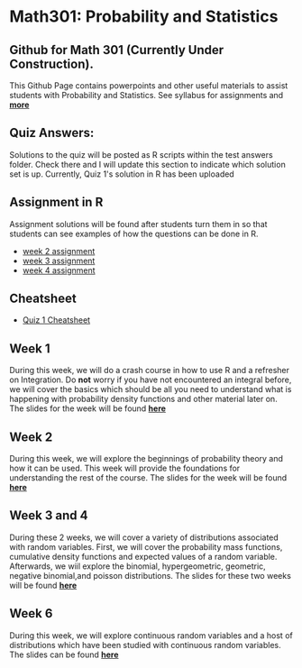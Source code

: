 # Math301: Probability and Statistics
## Github for Math 301 (**Currently Under Construction**).
This Github Page contains powerpoints and other useful materials to assist students with Probability and Statistics.  See syllabus for assignments and [**more**](https://seathebass.github.io/math301/syllabus/mat301syl.html)

## Quiz Answers:
Solutions to the quiz will be posted as R scripts within the test answers folder. Check there and I will update this section to indicate which solution set is up. Currently, Quiz 1's solution in R has been uploaded

## Assignment in R
Assignment solutions will be found after students turn them in so that students can see examples of how the questions can be done in R. 
- [week 2 assignment](https://seathebass.github.io/math301/homeworkfiles/week2hw.html)
- [week 3 assignment](https://seathebass.github.io/math301/homeworkfiles/week3hw.html)
- [week 4 assignment](https://seathebass.github.io/math301/homeworkfiles/week4hw.html)

## Cheatsheet
- [Quiz 1 Cheatsheet](https://seathebass.github.io/math301/cheatsheets/quiz1cheatsheet.html)

## Week 1
During this week, we will do a crash course in how to use R and a refresher on Integration. Do **not** worry if you have not encountered an integral before, we will cover the basics which should be all you need to understand what is happening with probability density functions and other material later on. The slides for the week will be found [**here**](https://seathebass.github.io/math301/presentations/week1.html)

## Week 2
During this week, we will explore the beginnings of probability theory and how it can be used. This week will provide the foundations for understanding the rest of the course. The slides for the week will be found [**here**](https://seathebass.github.io/math301/presentations/week2.html)

## Week 3 and 4
During these 2 weeks, we will cover a variety of distributions associated with random variables. First, we will cover the probability mass functions, cumulative density functions and expected values of a random variable. Afterwards, we wiil explore the binomial, hypergeometric, geometric, negative binomial,and poisson distributions. The slides for these two weeks will be found [**here**](https://seathebass.github.io/math301/presentations/week3.html)

## Week 6
During this week, we will explore continuous random variables and a host of distributions which have been studied with continuous random variables. The slides can be found [**here**](https://seathebass.github.io/math301/presentations/week5.html)
